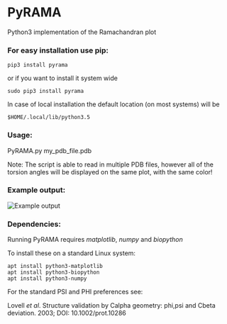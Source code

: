 # PyRAMA
Python3 implementation of the Ramachandran plot

### For easy installation use pip:

    pip3 install pyrama
    
or if you want to install it system wide

    sudo pip3 install pyrama
   
In case of local installation the default location (on most systems) will be

    $HOME/.local/lib/python3.5

### Usage:

PyRAMA.py my_pdb_file.pdb

Note: The script is able to read in multiple PDB files, however all of the torsion angles will be displayed on the same plot, with the same color!

### Example output:

![Example output](https://i.imgur.com/zOGxZ2r.png)

### Dependencies:

Running PyRAMA requires *matplotlib*, *numpy* and *biopython*

To install these on a standard Linux system:

    apt install python3-matplotlib
    apt install python3-biopython
    apt install python3-numpy

For the standard PSI and PHI preferences see:

Lovell *et al*. Structure validation by Calpha geometry: phi,psi and Cbeta deviation. 2003; DOI: 10.1002/prot.10286
